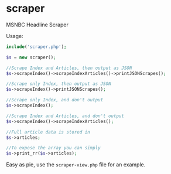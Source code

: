 # scraper
MSNBC Headline Scraper

Usage:
```php
include('scraper.php');

$s = new scraper();

//Scrape Index and Articles, then output as JSON
$s->scrapeIndex()->scrapeIndexArticles()->printJSONScrapes();

//Scrape only Index, then output as JSON
$s->scrapeIndex()->printJSONScrapes();

//Scrape only Index, and don't output
$s->scrapeIndex();

//Scrape Index and Articles, and don't output
$s->scrapeIndex()->scrapeIndexArticles();

//Full article data is stored in 
$s->articles;

//To expose the array you can simply
$s->print_rr($s->articles);
```
Easy as pie, use the ```scraper-view.php``` file for an example.

